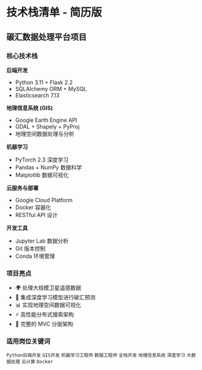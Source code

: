 # 技术栈清单 - 简历版

## 碳汇数据处理平台项目

### 核心技术栈

**后端开发**
- Python 3.11 + Flask 2.2
- SQLAlchemy ORM + MySQL
- Elasticsearch 7.13

**地理信息系统 (GIS)**  
- Google Earth Engine API
- GDAL + Shapely + PyProj
- 地理空间数据处理与分析

**机器学习**
- PyTorch 2.3 深度学习
- Pandas + NumPy 数据科学
- Matplotlib 数据可视化

**云服务与部署**
- Google Cloud Platform
- Docker 容器化
- RESTful API 设计

**开发工具**
- Jupyter Lab 数据分析
- Git 版本控制
- Conda 环境管理

### 项目亮点
- 🌍 处理大规模卫星遥感数据
- 🤖 集成深度学习模型进行碳汇预测
- 📊 实现地理空间数据可视化
- ⚡ 高性能分布式搜索架构
- 🔄 完整的 MVC 分层架构

### 适用岗位关键词
`Python后端开发` `GIS开发` `机器学习工程师` `数据工程师` `全栈开发` `地理信息系统` `深度学习` `大数据处理` `云计算` `Docker` 